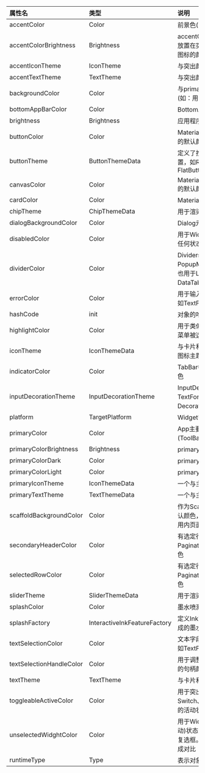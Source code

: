 |  属性名 | 类型 | 说明 | 取值 |
| :--------- | :------ | :------- | :------- | 
|accentColor | Color | 前景色(文本、按钮等) | 
|accentColorBrightness |Brightness | accentColor的亮度。用于确定放置在突出颜色顶部的文本和图标的颜色 | 
|accentIconTheme |IconTheme | 与突出颜色对照的图片主题 | 
|accentTextTheme | TextTheme| 与突出颜色对照的文本主题 | 
| backgroundColor | Color | 与primaryColor对比的颜色(如：用作进度条的剩余部分)  | 
| bottomAppBarColor | Color  | BottomAppBar的默认颜色  | 
| brightness | Brightness  | 应用程序整体主题的亮度。 |  Brightness.dark/light|
| buttonColor | Color | Material中RaisedButtons使用的默认颜色  | 
| buttonTheme | ButtonThemeData | 定义了按钮等控件的默认配置，如RaisedButton和FlatButton |
| canvasColor | Color | MaterialType.canvas.Material的默认颜色 |
| cardColor | Color | Material被用作card时的颜色  |
| chipTheme | ChipThemeData | 用于渲染Chip的颜色和样式 | 
| dialogBackgroundColor | Color | Dialog元素的背景色 |
| disabledColor | Color | 用于Widget无效的颜色，包括任何状态。例如禁用复选框 |
| dividerColor | Color | Dividers和PopupMenuDividers的颜色，也用于ListTiles中间和DataTables的每行中间 |
| errorColor | Color | 用于输入验证错误的颜色，例如TextFiled |
| hashCode | init | 对象的哈希值 |
| highlightColor | Color | 用于类似墨水喷溅动画或指示菜单被选中的高亮颜色 |
| iconTheme | IconThemeData | 与卡片和画布颜色形成对比的图标主题 |
| indicatorColor | Color | TabBar中选项选中的指示器颜色 |
| inputDecorationTheme | InputDecorationTheme | InputDecorator、TextField和TextFormField的默认Input-Decoration值基于此主题|
| platform | TargetPlatform | Widget需要适配的目标类型 |
| primaryColor | Color | App主要部分的背景色(ToolBar/Tabbar等) |
| primaryColorBrightness | Brightness | primaryColor的亮度 |
| primaryColorDark | Color | primaryColor的较暗版本 |
| primaryColorLight | Color | primaryColor的较亮版本 |
| primaryIconTheme | IconThemeData | 一个与主色对比的图片主题 |
| primaryTextTheme | TextThemeData | 一个与主色对比的文本主题 |
| scaffoldBackgroundColor | Color | 作为Scaffold基础的Material默认颜色，典型Material应用或应用内页面的背景颜色 |
| secondaryHeaderColor | Color | 有选定行时PaginatedDataTable标题的颜色 |
| selectedRowColor | Color | 有选定行时PaginatedDataTable标题的颜色 |
| sliderTheme | SliderThemeData | 用于渲染Slider的颜色和形状 |
| splashColor | Color | 墨水喷溅的颜色 |
| splashFactory | InteractiveInkFeatureFactory | 定义InkWall和InkResponse生成的墨水喷溅的外观 |
| textSelectionColor |  Color | 文本字段中选中文本的颜色，如TextFiled |
| textSelectionHandleColor | Color | 用于调整当前文本的哪个部分的句柄颜色 |
| textTheme | TextTheme | 与卡片和画布对比的文本颜色 |
| toggleableActiveColor | Color | 用于突出显示切换Widget(与Switch、Radio和Checkbox)的活动状态的颜色 |
| unselectedWidghtColor | Color | 用于Widget处于非活动(但已启动)状态的颜色。如：未选中的复选框。通常与accentColor形成对比|
| runtimeType | Type | 表示对象的运行时类型 |